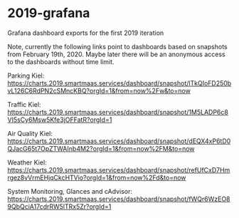 # 2019-grafana
Grafana dashboard exports for the first 2019 iteration

Note, currently the following links point to dashboards based on snapshots from February 19th, 2020. Maybe later there will be an anonymous access to the dashboards without time limit.

Parking Kiel:<br> 
https://charts.2019.smartmaas.services/dashboard/snapshot/lTkQIoFD250bvL126C6RdPN2cSMncKBQ?orgId=1&from=now%2Fw&to=now

Traffic Kiel:<br> 
https://charts.2019.smartmaas.services/dashboard/snapshot/1M5LADP6c8VI5sCy6Msw5Kfe3jOFFatR?orgId=1

Air Quality Kiel:<br> 
https://charts.2019.smartmaas.services/dashboard/snapshot/dEQX4xP6tD0QJacG65t7OpZTWAInb4M2?orgId=1&from=now%2FM&to=now

Weather Kiel:<br> 
https://charts.2019.smartmaas.services/dashboard/snapshot/refUfCxD7Hmrgez8vVrmEHjqCkcHTVio?orgId=1&from=now%2Fd&to=now

System Monitoring, Glances and cAdvisor:<br> 
https://charts.2019.smartmaas.services/dashboard/snapshot/fWQr6WzEO89QbQciA17cdrRW5lTRx5Zr?orgId=1
